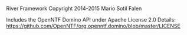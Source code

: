    River Framework 
   Copyright 2014-2015 Mario Sotil Falen

   Includes the OpenNTF Domino API under Apache License 2.0  Details: https://github.com/OpenNTF/org.openntf.domino/blob/master/LICENSE
   
   
